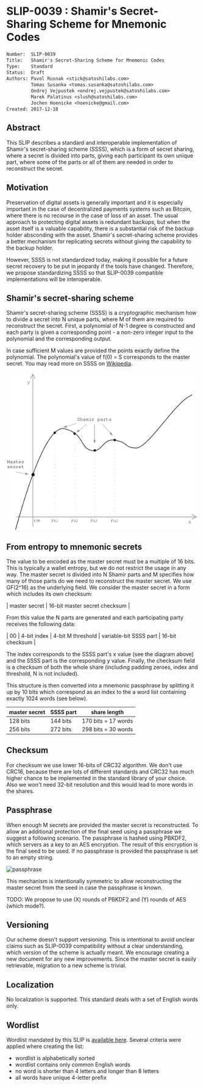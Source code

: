 # SLIP-0039 : Shamir's Secret-Sharing Scheme for Mnemonic Codes

```
Number:  SLIP-0039
Title:   Shamir's Secret-Sharing Scheme for Mnemonic Codes
Type:    Standard
Status:  Draft
Authors: Pavol Rusnak <stick@satoshilabs.com>
         Tomas Susanka <tomas.susanka@satoshilabs.com>
         Ondrej Vejpustek <ondrej.vejpustek@satoshilabs.com>
         Marek Palatinus <slush@satoshilabs.com>
         Jochen Hoenicke <hoenicke@gmail.com>
Created: 2017-12-18
```

## Abstract

This SLIP describes a standard and interoperable implementation of Shamir's secret-sharing scheme (SSSS), which is a form of secret sharing, where a secret is divided into parts, giving each participant its own unique part, where some of the parts or all of them are needed in order to reconstruct the secret.

## Motivation

Preservation of digital assets is generally important and it is especially important in the case of decentralized payments systems such as Bitcoin, where there is no recourse in the case of loss of an asset. The usual approach to protecting digital assets is redundant backups, but when the asset itself is a valuable capability, there is a substantial risk of the backup holder absconding with the asset. Shamir's secret-sharing scheme provides a better mechanism for replicating secrets without  giving the capability to the backup holder.

However, SSSS is not standardized today, making it possible for a future secret recovery to be put in jeopardy if the tools have changed. Therefore, we propose standardizing SSSS so that SLIP-0039 compatible implementations will be interoperable.

## Shamir's secret-sharing scheme

Shamir's secret-sharing scheme (SSSS) is a cryptographic mechanism how to divide a secret into N unique parts, where M of them are required to reconstruct the secret. First, a polynomial of N-1 degree is constructed and each party is given a corresponding point - a non-zero integer input to the polynomial and the corresponding output.

In case sufficient M values are provided the points exactly define the polynomial. The polynomial's value of f(0) = S corresponds to the master secret. You may read more on SSSS on [Wikipedia](https://en.wikipedia.org/wiki/Shamir%27s_Secret_Sharing).

<img src="slip-0039/curve.png">

## From entropy to mnemonic secrets

The value to be encoded as the master secret must be a multiple of 16 bits. This is typically a wallet entropy, but we do not restrict the usage in any way. The master secret is divided into N Shamir parts and M specifies how many of those parts do we need to reconstruct the master secret. We use GF(2^16) as the underlying field. We consider the master secret in a form which includes its own checksum:

| master secret | 16-bit master secret checksum |

From this value the N parts are generated and each participating party receives the following data:

| 00 | 4-bit index | 4-bit M threshold | variable-bit SSSS part | 16-bit checksum |

The index corresponds to the SSSS part's x value (see the diagram above) and the SSSS part is the corresponding y value. Finally, the checksum field is a checksum of both the whole share (including padding zeroes, index and threshold, N is not included).

This structure is then converted into a mnemonic passphrase by splitting it up by 10 bits which correspond as an index to the a word list containing exactly 1024 words (see below).

| master secret | SSSS part | share length           |
|---------------|-----------|------------------------|
| 128 bits      | 144 bits  | 170 bits = 17 words    |
| 256 bits      | 272 bits  | 298 bits = 30 words    |

## Checksum

For checksum we use lower 16-bits of CRC32 algorithm. We don't use CRC16, because there are lots of different standards and CRC32 has much higher chance to be implemented in the standard library of your choice. Also we won't need 32-bit resolution and this would lead to more words in the shares.

## Passphrase

When enough M secrets are provided the master secret is reconstructed. To allow an additional protection of the final seed using a passphrase we suggest a following scenario. The passphrase is hashed using PBKDF2, which servers as a key to an AES encryption. The result of this encryption is the final seed to be used. If no passphrase is provided the passphrase is set to an empty string.

![passphrase](slip-0039/passphrase.png)

This mechanism is intentionally symmetric to allow reconstructing the master secret from the seed in case the passphrase is known.

TODO: We propose to use (X) rounds of PBKDF2 and (Y) rounds of AES (which mode?).

## Versioning

Our scheme doesn't support versioning. This is intentional to avoid unclear claims such as SLIP-0039 compatibility without a clear understanding, which version of the scheme is actually meant. We encourage creating a new document for any new improvements. Since the master secret is easily retrievable, migration to a new scheme is trivial.

## Localization

No localization is supported. This standard deals with a set of English words only.

## Wordlist

Wordlist mandated by this SLIP is [available here](slip-0039/wordlist.txt). Several criteria were applied where creating the list:

* wordlist is alphabetically sorted
* wordlist contains only common English words
* no word is shorter than 4 letters and longer than 8 letters
* all words have unique 4-letter prefix
